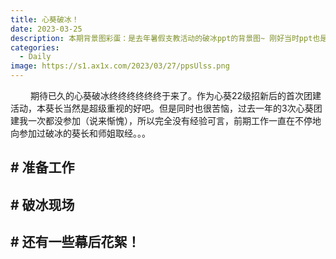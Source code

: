 ```yaml
---
title: 心葵破冰！
date: 2023-03-25
description: 本期背景图彩蛋：是去年暑假支教活动的破冰ppt的背景图~ 刚好当时ppt也是我做的，太巧了不是吗hhh
categories: 
  - Daily
image: https://s1.ax1x.com/2023/03/27/ppsUlss.png
---
```


&emsp;&emsp; 期待已久的心葵破冰终终终终终终于来了。作为心葵22级招新后的首次团建活动，本葵长当然是超级重视的好吧。但是同时也很苦恼，过去一年的3次心葵团建我一次都没参加（说来惭愧），所以完全没有经验可言，前期工作一直在不停地向参加过破冰的葵长和师姐取经。。。

## # 准备工作



## # 破冰现场



## # 还有一些幕后花絮！

